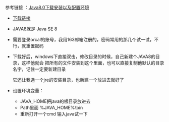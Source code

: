 参考链接 ：[Java8.0下载安装以及配置环境](https://blog.csdn.net/li_junli/article/details/88360061)

- [下载链接](https://www.oracle.com/java/technologies/javase-downloads.html)
- JAVA8就是 Java SE 8
- 需要登录orcal的账号，我用163邮箱注册的，密码常用的那几个试一试，不行，就重置密码
- 下载好后，windows下直接双击，修改目录的时候，自己新建个JAVA8的目录，这样他就会
  把所有的文件安装到这个里面，也可以直接复制他默认的目录名字，记住一定要新建目录
  
  它还让我选一个jre的安装目录，也新建一个放进去就好了
- 设置环境变量：
  - JAVA_HOME把java的根目录放进去
  - Path里面 %JAVA_HOME%\bin
  - 重新打开一个cmd 输入java试一下

